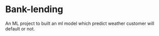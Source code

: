# Bank-lending
An ML project to built an ml model which predict weather customer will default or not. 
